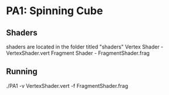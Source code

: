 # PA1: Spinning Cube

## Shaders
shaders are located in the folder titled "shaders"
Vertex Shader - VertexShader.vert
Fragment Shader - FragmentShader.frag

## Running
./PA1 -v VertexShader.vert -f FragmentShader.frag
